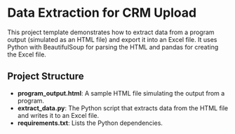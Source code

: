 # Data Extraction for CRM Upload

This project template demonstrates how to extract data from a program output (simulated as an HTML file) and export it into an Excel file. It uses Python with BeautifulSoup for parsing the HTML and pandas for creating the Excel file.

## Project Structure

- **program_output.html**: A sample HTML file simulating the output from a program.
- **extract_data.py**: The Python script that extracts data from the HTML file and writes it to an Excel file.
- **requirements.txt**: Lists the Python dependencies.

